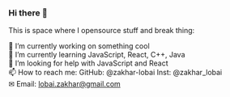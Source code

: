 ### Hi there 👋
This is space where I opensource stuff and break thing:

🔭 I’m currently working on something cool<br>
🌱 I’m currently learning JavaScript, React, C++, Java<br>
🤔 I’m looking for help with JavaScript and React<br>
📫 How to reach me: GitHub: @zakhar-lobai Inst: @zakhar_lobai <br>
✉ Email: lobai.zakhar@gmail.com
